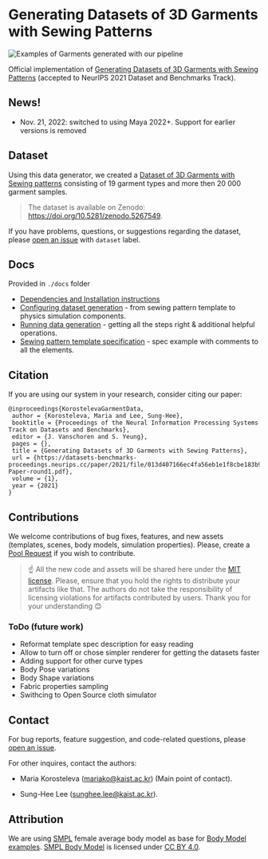 
# Generating Datasets of 3D Garments with Sewing Patterns

![Examples of Garments generated with our pipeline](img/data_samples.png)

Official implementation of [Generating Datasets of 3D Garments with Sewing Patterns](https://arxiv.org/abs/2109.05633) (accepted to NeurIPS 2021 Dataset and Benchmarks Track).

## News!

* Nov. 21, 2022: switched to using Maya 2022+. Support for earlier versions is removed

## Dataset

Using this data generator, we created a [Dataset of 3D Garments with Sewing patterns](https://doi.org/10.5281/zenodo.5267549) consisting of 19 garment types and more then 20 000 garment samples. 

> The dataset is available on Zenodo: https://doi.org/10.5281/zenodo.5267549.

If you have problems, questions, or suggestions regarding the dataset, please [open an issue](https://github.com/maria-korosteleva/Garment-Pattern-Generator/issues) with `dataset` label.


## Docs
Provided in `./docs` folder

* [Dependencies and Installation instructions](docs/Installation.md)
* [Configuring dataset generation](docs/Setting_up_generator.md) - from sewing pattern template to physics simulation components.
* [Running data generation](docs/Running_generation.md) - getting all the steps right & additional helpful operations.
* [Sewing pattern template specification](docs/template_spec_with_comments.json) - spec example with comments to all the elements.

## Citation

If you are using our system in your research, consider citing our paper:

```
@inproceedings{KorostelevaGarmentData,
 author = {Korosteleva, Maria and Lee, Sung-Hee},
 booktitle = {Proceedings of the Neural Information Processing Systems Track on Datasets and Benchmarks},
 editor = {J. Vanschoren and S. Yeung},
 pages = {},
 title = {Generating Datasets of 3D Garments with Sewing Patterns},
 url = {https://datasets-benchmarks-proceedings.neurips.cc/paper/2021/file/013d407166ec4fa56eb1e1f8cbe183b9-Paper-round1.pdf},
 volume = {1},
 year = {2021}
}
```

## Contributions

We welcome contributions of bug fixes, features, and new assets (templates, scenes, body models, simulation properties). Please, create a [Pool Request](https://github.com/maria-korosteleva/Garment-Pattern-Generator/pulls) if you wish to contribute.

>☝ All the new code and assets will be shared here under the [MIT license](LICENSE). Please, ensure that you hold the rights to distribute your artifacts like that. The authors do not take the responsibility of licensing violations for artifacts contributed by users. Thank you for your understanding 😊

### ToDo (future work)
* Reformat template spec description for easy reading
* Allow to turn off or chose simpler renderer for getting the datasets faster
* Adding support for other curve types
* Body Pose variations
* Body Shape variations
* Fabric properties sampling
* Swithcing to Open Source cloth simulator

## Contact

For bug reports, feature suggestion, and code-related questions, please [open an issue](https://github.com/maria-korosteleva/Garment-Pattern-Generator/issues). 

For other inquires, contact the authors: 

* Maria Korosteleva ([mariako@kaist.ac.kr](mailto:mariako@kaist.ac.kr)) (Main point of contact). 

* Sung-Hee Lee ([sunghee.lee@kaist.ac.kr](mailto:sunghee.lee@kaist.ac.kr)).

## Attribution
We are using [SMPL](https://smpl.is.tue.mpg.de/) female average body model as base for [Body Model examples](data_generation/Bodies). [SMPL Body Model](https://smpl.is.tue.mpg.de/) is licensed under [CC BY 4.0](https://creativecommons.org/licenses/by/4.0/).
